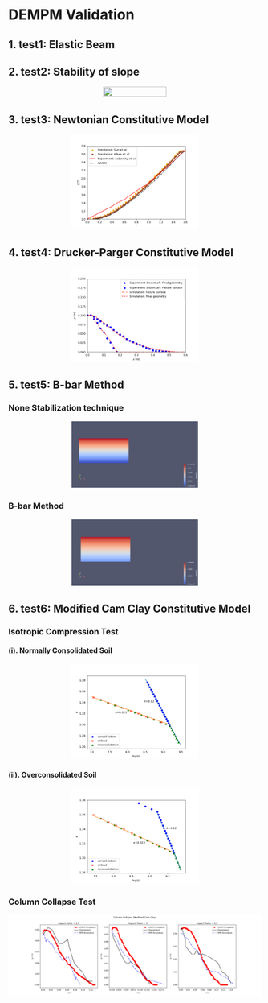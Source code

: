 # DEMPM Validation

## 1. test1: Elastic Beam

## 2. test2: Stability of slope
<p align="center">
  <img src="https://github.com/Yihao-Shi/ti-DEMPM/blob/main/Validation/MPM/result2_1.gif" width="50%" height="50%" />
</p>

## 3. test3: Newtonian Constitutive Model
<p align="center">
  <img src="https://github.com/Yihao-Shi/ti-DEMPM/blob/main/Validation/MPM/Figure_3.png" width="50%" height="50%" />
</p>

## 4. test4: Drucker-Parger Constitutive Model
<p align="center">
  <img src="https://github.com/Yihao-Shi/ti-DEMPM/blob/main/Validation/MPM/Figure_4.png" width="50%" height="50%" />
</p>

## 5. test5: B-bar Method
### None Stabilization technique
<p align="center">
  <img src="https://github.com/Yihao-Shi/ti-DEMPM/blob/main/Validation/MPM/result4_1.gif" width="50%" height="50%" />
</p>

### B-bar Method
<p align="center">
  <img src="https://github.com/Yihao-Shi/ti-DEMPM/blob/main/Validation/MPM/result4_2_Bbar.gif" width="50%" height="50%" />
</p>

## 6. test6: Modified Cam Clay Constitutive Model
### Isotropic Compression Test
#### (i). Normally Consolidated Soil
<p align="center">
  <img src="https://github.com/Yihao-Shi/ti-DEMPM/blob/main/Validation/MPM/Figure6_1.png" width="50%" height="50%" />
</p>

#### (ii). Overconsolidated Soil
<p align="center">
  <img src="https://github.com/Yihao-Shi/ti-DEMPM/blob/main/Validation/MPM/Figure6_2.png" width="50%" height="50%" />
</p>

### Column Collapse Test
<p align="center">
  <img src="https://github.com/Yihao-Shi/ti-DEMPM/blob/main/Validation/MPM/Figure7_1.png" width="100%" height="50%" />
</p>
